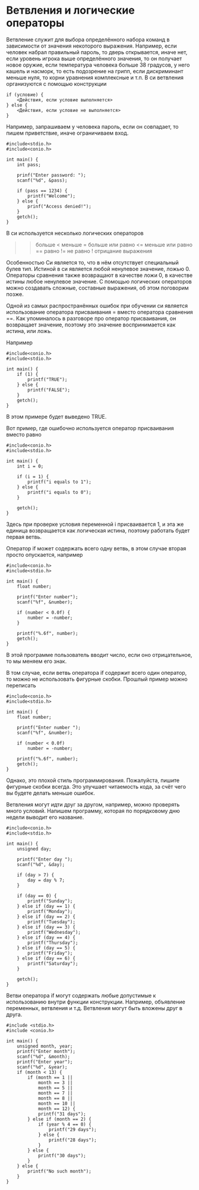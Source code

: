# Ветвления и логические операторы

Ветвление служит для выбора определённого набора команд в зависимости от значения некоторого выражения.
Например, если человек набрал правильный пароль, то дверь открывается, иначе нет, если уровень игрока выше определённого значения, то 
он получает новое оружие, если температура человека больше 38 градусов, у него кашель и  насморк, то есть подозрение на грипп, если дискриминант 
меньше нуля, то корни уравнения комплексные и т.п.
В си ветвления организуются с помощью конструкции

```
if (условие) {
	<Действия, если условие выполняется>
} else {
	<Действия, если условие не выполняется>
}
```

Например, запрашиваем у человека пароль, если он совпадает, то пишем приветствие, иначе ограничиваем вход.

```
#include<stdio.h>
#include<conio.h>

int main() {
	int pass;

	prinf("Enter password: ");
	scanf("%d", &pass);
	
	if (pass == 1234) {
		printf("Welcome");
	} else {
		prinf("Access denied!");
	}
	getch();
}
```
В си используется несколько логических операторов
> > больше
> < меньше
> >= больше или равно
> <= меньше или равно
> == равно
> != не равно
> ! отрицание выражения

Особенностью Си является то, что в нём отсутствует специальный булев тип. Истиной в си является любой ненулевое значение, ложью 0. Операторы сравнения также возвращают в качестве ложи 0, в качестве истины любое ненулевое значение.
С помощью логических операторов можно создавать сложные, составные выражения, об этом поговорим позже.

Одной из самых распространённых ошибок при обучении си является использование оператора присваивания = вместо оператора сравнения ==. Как упоминалось в разговоре про оператор присваивания, он возвращает значение, поэтому это значение воспринимается как истина, или ложь.

Например

```
#include<conio.h>
#include<stdio.h>

int main() {
	if (1) {
		printf("TRUE");
	} else {
		printf("FALSE");
	}
	getch();
}
```

В этом примере будет выведено TRUE.

Вот пример, где ошибочно используется оператор присваивания вместо равно

```
#include<conio.h>
#include<stdio.h>

int main() {
	int i = 0;

	if (i = 1) {
		printf("i equals to 1");
	} else {
		printf("i equals to 0");
	}

	getch();
}
```

Здесь при проверке условия переменной i присваивается 1, и эта же единица возвращается как логическая истина, поэтому работать будет первая ветвь.

Оператор if может содержать всего одну ветвь, в этом случае вторая просто опускается, например

```
#include<conio.h>
#include<stdio.h>

int main() {
	float number;

	printf("Enter number");
	scanf("%f", &number);

	if (number < 0.0f) {
		number = -number;
	}

	printf("%.6f", number);
	getch();
}
```

В этой программе пользователь вводит число, если оно отрицательное, то мы меняем его знак.

В том случае, если ветвь оператора if содержит всего один оператор, то можно не использовать фигурные скобки. Прошлый пример можно переписать

```
#include<conio.h>
#include<stdio.h>

int main() {
	float number;

	printf("Enter number ");
	scanf("%f", &number);

	if (number < 0.0f)
		number = -number;

	printf("%.6f", number);
	getch();
}
```

Однако, это плохой стиль программирования. Пожалуйста, пишите фигурные скобки всегда. Это улучшает читаемость кода, за счёт чего вы будете делать меньше ошибок.

Ветвления могут идти друг за другом, например, можно проверять много условий. Напишем программу, которая по порядковому дню недели выводит его название.

```
#include<conio.h>
#include<stdio.h>

int main() {
	unsigned day;

	printf("Enter day ");
	scanf("%d", &day);

	if (day > 7) {
		day = day % 7;
	}

	if (day == 0) {
		printf("Sunday");
	} else if (day == 1) {
		printf("Monday");
	} else if (day == 2) {
		printf("Tuesday");
	} else if (day == 3) {
		printf("Wednesday");
	} else if (day == 4) {
		printf("Thursday");
	} else if (day == 5) {
		printf("Friday");
	} else if (day == 6) {
		printf("Saturday");
	} 

	getch();
}
```

Ветви оператора if могут содержать любые допустимые к использованию внутри функции конструкции. Например, объявление переменных, ветвления и т.д. Ветвления могут быть вложены друг в друга.

```
#include <stdio.h>
#include <conio.h>

int main() {
    unsigned month, year;
    printf("Enter month");
    scanf("%d", &month);
    printf("Enter year");
    scanf("%d", &year);
    if (month < 13) {
        if (month == 1 ||
            month == 3 ||
            month == 5 ||
            month == 7 ||
            month == 8 ||
            month == 10 ||
            month == 12) {
            printf("31 days");
        } else if (month == 2) {
            if (year % 4 == 0) {
                printf("29 days");
            } else {
                printf("28 days");
            }
        } else {
            printf("30 days");
        }
    } else {
        printf("No such month");
    }
}
```

